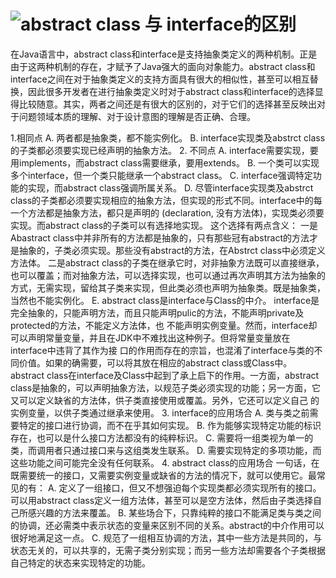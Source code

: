 # ![abstract class 与 interface的区别](https://img-blog.csdnimg.cn/655478e2387345fb8310492c0757f840.png)

在Java语言中，abstract class和interface是支持抽象类定义的两种机制。正是由于这两种机制的存在，才赋予了Java强大的面向对象能力。abstract class和interface之间在对于抽象类定义的支持方面具有很大的相似性，甚至可以相互替换，因此很多开发者在进行抽象类定义时对于abstract class和interface的选择显得比较随意。其实，两者之间还是有很大的区别的，对于它们的选择甚至反映出对于问题领域本质的理解、对于设计意图的理解是否正确、合理。

1.相同点
  A. 两者都是抽象类，都不能实例化。
  B. interface实现类及abstrct class的子类都必须要实现已经声明的抽象方法。
2. 不同点
  A. interface需要实现，要用implements，而abstract class需要继承，要用extends。
  B. 一个类可以实现多个interface，但一个类只能继承一个abstract class。
  C. interface强调特定功能的实现，而abstract class强调所属关系。
  D. 尽管interface实现类及abstrct class的子类都必须要实现相应的抽象方法，但实现的形式不同。interface中的每一个方法都是抽象方法，都只是声明的 (declaration, 没有方法体)，实现类必须要实现。而abstract class的子类可以有选择地实现。
  这个选择有两点含义：
    一是Abastract class中并非所有的方法都是抽象的，只有那些冠有abstract的方法才是抽象的，子类必须实现。那些没有abstract的方法，在Abstrct class中必须定义方法体。
    二是abstract class的子类在继承它时，对非抽象方法既可以直接继承，也可以覆盖；而对抽象方法，可以选择实现，也可以通过再次声明其方法为抽象的方式，无需实现，留给其子类来实现，但此类必须也声明为抽象类。既是抽象类，当然也不能实例化。
  E. abstract class是interface与Class的中介。
  interface是完全抽象的，只能声明方法，而且只能声明pulic的方法，不能声明private及protected的方法，不能定义方法体，也 不能声明实例变量。然而，interface却可以声明常量变量，并且在JDK中不难找出这种例子。但将常量变量放在interface中违背了其作为接 口的作用而存在的宗旨，也混淆了interface与类的不同价值。如果的确需要，可以将其放在相应的abstract class或Class中。
  abstract class在interface及Class中起到了承上启下的作用。一方面，abstract class是抽象的，可以声明抽象方法，以规范子类必须实现的功能；另一方面，它又可以定义缺省的方法体，供子类直接使用或覆盖。另外，它还可以定义自己 的实例变量，以供子类通过继承来使用。
3. interface的应用场合
  A. 类与类之前需要特定的接口进行协调，而不在乎其如何实现。
  B. 作为能够实现特定功能的标识存在，也可以是什么接口方法都没有的纯粹标识。
  C. 需要将一组类视为单一的类，而调用者只通过接口来与这组类发生联系。
  D. 需要实现特定的多项功能，而这些功能之间可能完全没有任何联系。
4. abstract class的应用场合
  一句话，在既需要统一的接口，又需要实例变量或缺省的方法的情况下，就可以使用它。最常见的有：
  A. 定义了一组接口，但又不想强迫每个实现类都必须实现所有的接口。可以用abstract class定义一组方法体，甚至可以是空方法体，然后由子类选择自己所感兴趣的方法来覆盖。
  B. 某些场合下，只靠纯粹的接口不能满足类与类之间的协调，还必需类中表示状态的变量来区别不同的关系。abstract的中介作用可以很好地满足这一点。
  C. 规范了一组相互协调的方法，其中一些方法是共同的，与状态无关的，可以共享的，无需子类分别实现；而另一些方法却需要各个子类根据自己特定的状态来实现特定的功能。